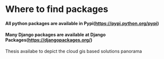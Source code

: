 # Where to find packages

#### All python packages are available in Pypi(https://pypi.python.org/pypi)

#### Many Django packages are available at Django Packages(https://djangopackages.org/)

Thesis availabe to depict the cloud gis based solutions panorama
